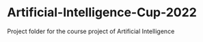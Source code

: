 # Artificial-Intelligence-Cup-2022
Project folder for the course project of Artificial Intelligence
